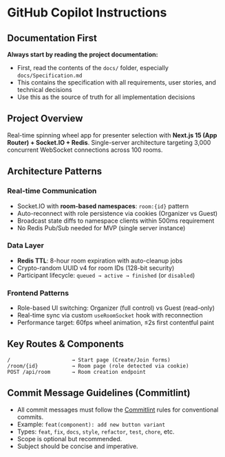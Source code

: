 # GitHub Copilot Instructions

## Documentation First

**Always start by reading the project documentation:**

- First, read the contents of the `docs/` folder, especially `docs/Specification.md`
- This contains the specification with all requirements, user stories, and technical decisions
- Use this as the source of truth for all implementation decisions

## Project Overview

Real-time spinning wheel app for presenter selection with **Next.js 15 (App Router) + Socket.IO + Redis**. Single-server architecture targeting 3,000 concurrent WebSocket connections across 100 rooms.

## Architecture Patterns

### Real-time Communication

- Socket.IO with **room-based namespaces**: `room:{id}` pattern
- Auto-reconnect with role persistence via cookies (Organizer vs Guest)
- Broadcast state diffs to namespace clients within 500ms requirement
- No Redis Pub/Sub needed for MVP (single server instance)

### Data Layer

- **Redis TTL**: 8-hour room expiration with auto-cleanup jobs
- Crypto-random UUID v4 for room IDs (128-bit security)
- Participant lifecycle: `queued → active → finished` (or `disabled`)

### Frontend Patterns

- Role-based UI switching: Organizer (full control) vs Guest (read-only)
- Real-time sync via custom `useRoomSocket` hook with reconnection
- Performance target: 60fps wheel animation, ≤2s first contentful paint

## Key Routes & Components

```
/                    → Start page (Create/Join forms)
/room/{id}           → Room page (role detected via cookie)
POST /api/room       → Room creation endpoint
```

## Commit Message Guidelines (Commitlint)

- All commit messages must follow the [Commitlint](https://commitlint.js.org/#/concepts-commit-conventions) rules for conventional commits.
- Example: `feat(component): add new button variant`
- Types: `feat`, `fix`, `docs`, `style`, `refactor`, `test`, `chore`, etc.
- Scope is optional but recommended.
- Subject should be concise and imperative.
